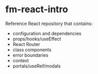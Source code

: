 # fm-react-intro

Reference React repository that contains:

- configuration and dependencies
- props/hooks/useEffect
- React Router
- class components
- error boundaries
- context
- portals/useRef/modals
